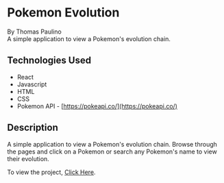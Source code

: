 # Pokemon Evolution

By Thomas Paulino  
A simple application to view a Pokemon's evolution chain.

## Technologies Used

* React
* Javascript
* HTML
* CSS
* Pokemon API - [https://pokeapi.co/](https://pokeapi.co/)

## Description

A simple application to view a Pokemon's evolution chain. Browse through the pages and click on a Pokemon or search any Pokemon's name to view their evolution.  

To view the project, [Click Here](https://tjpaulino89.github.io/PokemonEvolution/).